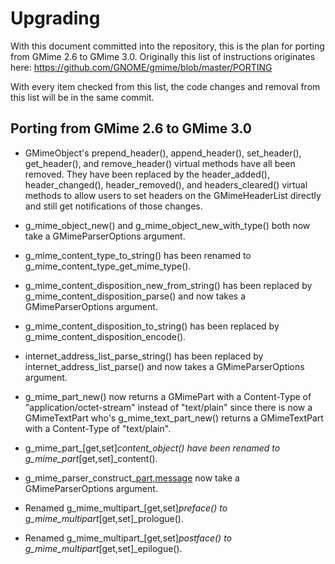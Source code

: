 Upgrading
=========

With this document committed into the repository, this is the plan for porting
from GMime 2.6 to GMime 3.0. Originally this list of instructions originates here:
https://github.com/GNOME/gmime/blob/master/PORTING

With every item checked from this list, the code changes and removal from this list
will be in the same commit.


Porting from GMime 2.6 to GMime 3.0
-----------------------------------

- GMimeObject's prepend_header(), append_header(), set_header(), get_header(),
  and remove_header() virtual methods have all been removed. They have been
  replaced by the header_added(), header_changed(), header_removed(), and
  headers_cleared() virtual methods to allow users to set headers on the
  GMimeHeaderList directly and still get notifications of those changes.

- g_mime_object_new() and g_mime_object_new_with_type() both now take a
  GMimeParserOptions argument.

- g_mime_content_type_to_string() has been renamed to g_mime_content_type_get_mime_type().

- g_mime_content_disposition_new_from_string() has been replaced by
  g_mime_content_disposition_parse() and now takes a GMimeParserOptions argument.

- g_mime_content_disposition_to_string() has been replaced by g_mime_content_disposition_encode().

- internet_address_list_parse_string() has been replaced by
  internet_address_list_parse() and now takes a GMimeParserOptions argument.

- g_mime_part_new() now returns a GMimePart with a Content-Type of
  "application/octet-stream" instead of "text/plain" since there is
  now a GMimeTextPart who's g_mime_text_part_new() returns a
  GMimeTextPart with a Content-Type of "text/plain".

- g_mime_part_[get,set]_content_object() have been renamed to
  g_mime_part_[get,set]_content().

- g_mime_parser_construct_[part,message]() now take a GMimeParserOptions argument.

- Renamed g_mime_multipart_[get,set]_preface() to g_mime_multipart_[get,set]_prologue().

- Renamed g_mime_multipart_[get,set]_postface() to g_mime_multipart_[get,set]_epilogue().
